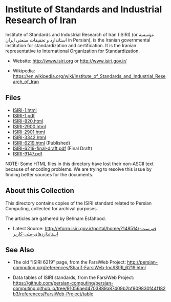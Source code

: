 # Institute of Standards and Industrial Research of Iran

Institute of Standards and Industrial Research of Iran (ISIRI) (or مؤسسهٔ
استاندارد و تحقیقات صنعتی ایران in Persian), is the Iranian governmental
institution for standardization and certification. It is the Iranian
representative to International Organization for Standardization.

* Website: <http://www.isiri.org> or <http://www.isiri.gov.ir/>

* Wikipedia:
  <https://en.wikipedia.org/wiki/Institute_of_Standards_and_Industrial_Research_of_Iran>

## Files

* [ISIRI-1.html](ISIRI-1.html)
* [ISIRI-1.pdf](ISIRI-1.pdf)
* [ISIRI-820.html](ISIRI-820.html)
* [ISIRI-2900.html](ISIRI-2900.html)
* [ISIRI-2901.html](ISIRI-2901.html)
* [ISIRI-3342.html](ISIRI-3342.html)
* [ISIRI-6219.html](ISIRI-6219.html) (Published)
* [ISIRI-6219-final-draft.pdf](ISIRI-6219-final-draft.pdf) (Final Draft)
* [ISIRI-9147.pdf](ISIRI-9147.pdf)

NOTE: Some HTML files in this directory have lost their non-ASCII text because
of encoding problems. We are trying to resolve this issue by finding better
sources for the documents.

## About this Collection

This directory contains copies of the ISIRI standard related to Persian
Computing, collected for archival purposes.

The articles are gathered by Behnam Esfahbod.

* Latest Source:
  <http://eform.isiri.gov.ir/portal/home/?148514/فهرست-استانداردهای-ملی-کاربر>

## See Also

* The old "ISIRI 6219" page, from the FarsiWeb Project:
  <http://persian-computing.org/references/Sharif-FarsiWeb-Inc/ISIRI_6219.html>

* Data tables of ISIRI standards, from the FarsiWeb Project:
  <https://github.com/persian-computing/persian-computing.github.io/tree/91056aed4703889a87409b2bf909830f44f182b3/references/FarsiWeb-Project/table>
